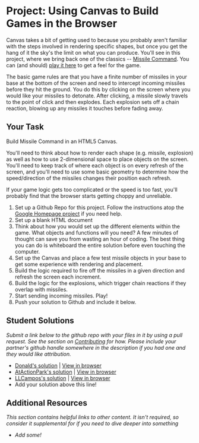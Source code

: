 # Project: Using Canvas to Build Games in the Browser
  
Canvas takes a bit of getting used to because you probably aren't familiar with the steps involved in rendering specific shapes, but once you get the hang of it the sky's the limit on what you can produce.  You'll see in this project, where we bring back one of the classics -- [Missile Command](http://en.wikipedia.org/wiki/Missile_Command).  You can (and should) [play it here](http://my.ign.com/atari/missile-command) to get a feel for the game.

The basic game rules are that you have a finite number of missiles in your base at the bottom of the screen and need to intercept incoming missiles before they hit the ground.  You do this by clicking on the screen where you would like your missiles to detonate.  After clicking, a missile slowly travels to the point of click and then explodes.  Each explosion sets off a chain reaction, blowing up any missiles it touches before fading away.

## Your Task

Build Missile Command in an HTML5 Canvas.  

You'll need to think about how to render each shape (e.g. missile, explosion) as well as how to use 2-dimensional space to place objects on the screen.  You'll need to keep track of where each object is on every refresh of the screen, and you'll need to use some basic geometry to determine how the speed/direction of the missiles changes their position each refresh.

If your game logic gets too complicated or the speed is too fast, you'll probably find that the browser starts getting choppy and unreliable.

1. Set up a Github Repo for this project.  Follow the instructions atop the [Google Homepage project](/web-development-101/html-css) if you need help.
1. Set up a blank HTML document
1. Think about how you would set up the different elements within the game.  What objects and functions will you need? A few minutes of thought can save you from wasting an hour of coding.  The best thing you can do is whiteboard the entire solution before even touching the computer.
2. Set up the Canvas and place a few test missile objects in your base to get some experience with rendering and placement.
3. Build the logic required to fire off the missiles in a given direction and refresh the screen each increment.
4. Build the logic for the explosions, which trigger chain reactions if they overlap with missiles.
5. Start sending incoming missiles.  Play!
6. Push your solution to Github and include it below.


## Student Solutions

*Submit a link below to the github repo with your files in it by using a pull request.  See the section on [Contributing](http://github.com/TheOdinProject/curriculum/blob/master/contributing.md) for how.  Please include your partner's github handle somewhere in the description if you had one and they would like attribution.*

* [Donald's solution](https://github.com/donaldali/odin-js-jquery/tree/master/missile_command) | [View in browser](http://htmlpreview.github.io/?https://github.com/donaldali/odin-js-jquery/blob/master/missile_command/index.html "Missile Command")
* [AtActionPark's solution](https://github.com/AtActionPark/odin_missile_command) | [View in browser](http://htmlpreview.github.io/?https://github.com/AtActionPark/odin_missile_command/blob/master/index.html)
* [LLCampos's solution](https://github.com/LLCampos/missile_command) | [View in browser](http://htmlpreview.github.io/?https://github.com/LLCampos/missile_command/blob/master/index.html)
* Add your solution above this line!


## Additional Resources

*This section contains helpful links to other content. It isn't required, so consider it supplemental for if you need to dive deeper into something*

* *Add some!*
